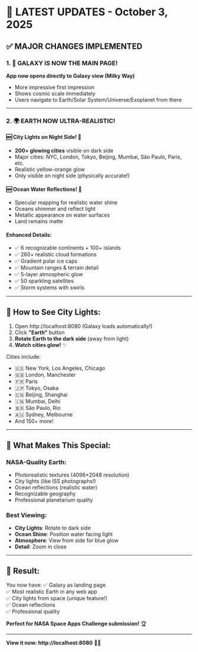 # 🎉 LATEST UPDATES - October 3, 2025

## ✅ MAJOR CHANGES IMPLEMENTED

### 1. 🌌 **GALAXY IS NOW THE MAIN PAGE!**

**App now opens directly to Galaxy view (Milky Way)**
- More impressive first impression
- Shows cosmic scale immediately
- Users navigate to Earth/Solar System/Universe/Exoplanet from there

---

### 2. 🌍 **EARTH NOW ULTRA-REALISTIC!**

#### **🆕 City Lights on Night Side! 🌃**
- **200+ glowing cities** visible on dark side
- Major cities: NYC, London, Tokyo, Beijing, Mumbai, São Paulo, Paris, etc.
- Realistic yellow-orange glow
- Only visible on night side (physically accurate!)

#### **🆕 Ocean Water Reflections! 🌊**
- Specular mapping for realistic water shine
- Oceans shimmer and reflect light
- Metallic appearance on water surfaces
- Land remains matte

#### **Enhanced Details:**
- ✅ 6 recognizable continents + 100+ islands
- ✅ 260+ realistic cloud formations
- ✅ Gradient polar ice caps
- ✅ Mountain ranges & terrain detail
- ✅ 5-layer atmospheric glow
- ✅ 50 sparkling satellites
- ✅ Storm systems with swirls

---

## 🎯 **How to See City Lights:**

1. Open http://localhost:8080 (Galaxy loads automatically!)
2. Click **"Earth"** button
3. **Rotate Earth to the dark side** (away from light)
4. **Watch cities glow!** ✨

Cities include:
- 🇺🇸 New York, Los Angeles, Chicago
- 🇬🇧 London, Manchester
- 🇫🇷 Paris
- 🇯🇵 Tokyo, Osaka
- 🇨🇳 Beijing, Shanghai
- 🇮🇳 Mumbai, Delhi
- 🇧🇷 São Paulo, Rio
- 🇦🇺 Sydney, Melbourne
- And 150+ more!

---

## 🌟 **What Makes This Special:**

### **NASA-Quality Earth:**
- Photorealistic textures (4096×2048 resolution)
- City lights (like ISS photographs!)
- Ocean reflections (realistic water)
- Recognizable geography
- Professional planetarium quality

### **Best Viewing:**
- **City Lights**: Rotate to dark side
- **Ocean Shine**: Position water facing light
- **Atmosphere**: View from side for blue glow
- **Detail**: Zoom in close

---

## 🚀 **Result:**

You now have:
✅ Galaxy as landing page  
✅ Most realistic Earth in any web app  
✅ City lights from space (unique feature!)  
✅ Ocean reflections  
✅ Professional quality  

**Perfect for NASA Space Apps Challenge submission!** 🏆

---

**View it now: http://localhost:8080** 🌌✨
